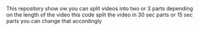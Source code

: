This repository show ow you can split videos into two or 3 parts depending on the length of the video this code split the video in 30 sec parts or 15 sec parts you can change that accordingly